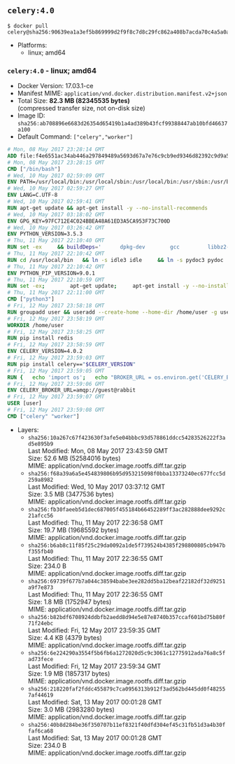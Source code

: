 ## `celery:4.0`

```console
$ docker pull celery@sha256:90639ea1a3ef5b869999d2f9f8c7d8c29fc862a408b7acda70c4a5a0aa931cc7
```

-	Platforms:
	-	linux; amd64

### `celery:4.0` - linux; amd64

-	Docker Version: 17.03.1-ce
-	Manifest MIME: `application/vnd.docker.distribution.manifest.v2+json`
-	Total Size: **82.3 MB (82345535 bytes)**  
	(compressed transfer size, not on-disk size)
-	Image ID: `sha256:ab708896e6683d26354d65419b1a4ad389b43fcf99388447ab10bfd46637a100`
-	Default Command: `["celery","worker"]`

```dockerfile
# Mon, 08 May 2017 23:28:14 GMT
ADD file:f4e6551ac34ab446a297849489a5693d67a7e76c9cb9ed9346d82392c9d9a5fe in / 
# Mon, 08 May 2017 23:28:15 GMT
CMD ["/bin/bash"]
# Wed, 10 May 2017 02:59:09 GMT
ENV PATH=/usr/local/bin:/usr/local/sbin:/usr/local/bin:/usr/sbin:/usr/bin:/sbin:/bin
# Wed, 10 May 2017 02:59:27 GMT
ENV LANG=C.UTF-8
# Wed, 10 May 2017 02:59:41 GMT
RUN apt-get update && apt-get install -y --no-install-recommends 		ca-certificates 		libgdbm3 		libsqlite3-0 		libssl1.0.0 	&& rm -rf /var/lib/apt/lists/*
# Wed, 10 May 2017 03:18:02 GMT
ENV GPG_KEY=97FC712E4C024BBEA48A61ED3A5CA953F73C700D
# Wed, 10 May 2017 03:26:42 GMT
ENV PYTHON_VERSION=3.5.3
# Thu, 11 May 2017 22:10:40 GMT
RUN set -ex 	&& buildDeps=' 		dpkg-dev 		gcc 		libbz2-dev 		libc6-dev 		libgdbm-dev 		liblzma-dev 		libncurses-dev 		libreadline-dev 		libsqlite3-dev 		libssl-dev 		make 		tcl-dev 		tk-dev 		wget 		xz-utils 		zlib1g-dev 	' 	&& apt-get update && apt-get install -y $buildDeps --no-install-recommends && rm -rf /var/lib/apt/lists/* 		&& wget -O python.tar.xz "https://www.python.org/ftp/python/${PYTHON_VERSION%%[a-z]*}/Python-$PYTHON_VERSION.tar.xz" 	&& wget -O python.tar.xz.asc "https://www.python.org/ftp/python/${PYTHON_VERSION%%[a-z]*}/Python-$PYTHON_VERSION.tar.xz.asc" 	&& export GNUPGHOME="$(mktemp -d)" 	&& gpg --keyserver ha.pool.sks-keyservers.net --recv-keys "$GPG_KEY" 	&& gpg --batch --verify python.tar.xz.asc python.tar.xz 	&& rm -r "$GNUPGHOME" python.tar.xz.asc 	&& mkdir -p /usr/src/python 	&& tar -xJC /usr/src/python --strip-components=1 -f python.tar.xz 	&& rm python.tar.xz 		&& cd /usr/src/python 	&& gnuArch="$(dpkg-architecture --query DEB_BUILD_GNU_TYPE)" 	&& ./configure 		--build="$gnuArch" 		--enable-loadable-sqlite-extensions 		--enable-shared 		--without-ensurepip 	&& make -j "$(nproc)" 	&& make install 	&& ldconfig 		&& apt-get purge -y --auto-remove $buildDeps 		&& find /usr/local -depth 		\( 			\( -type d -a -name test -o -name tests \) 			-o 			\( -type f -a -name '*.pyc' -o -name '*.pyo' \) 		\) -exec rm -rf '{}' + 	&& rm -rf /usr/src/python
# Thu, 11 May 2017 22:10:42 GMT
RUN cd /usr/local/bin 	&& ln -s idle3 idle 	&& ln -s pydoc3 pydoc 	&& ln -s python3 python 	&& ln -s python3-config python-config
# Thu, 11 May 2017 22:10:42 GMT
ENV PYTHON_PIP_VERSION=9.0.1
# Thu, 11 May 2017 22:10:59 GMT
RUN set -ex; 		apt-get update; 	apt-get install -y --no-install-recommends wget; 	rm -rf /var/lib/apt/lists/*; 		wget -O get-pip.py 'https://bootstrap.pypa.io/get-pip.py'; 		apt-get purge -y --auto-remove wget; 		python get-pip.py 		--disable-pip-version-check 		--no-cache-dir 		"pip==$PYTHON_PIP_VERSION" 	; 	pip --version; 		find /usr/local -depth 		\( 			\( -type d -a -name test -o -name tests \) 			-o 			\( -type f -a -name '*.pyc' -o -name '*.pyo' \) 		\) -exec rm -rf '{}' +; 	rm -f get-pip.py
# Thu, 11 May 2017 22:11:00 GMT
CMD ["python3"]
# Fri, 12 May 2017 23:58:18 GMT
RUN groupadd user && useradd --create-home --home-dir /home/user -g user user
# Fri, 12 May 2017 23:58:19 GMT
WORKDIR /home/user
# Fri, 12 May 2017 23:58:25 GMT
RUN pip install redis
# Fri, 12 May 2017 23:58:59 GMT
ENV CELERY_VERSION=4.0.2
# Fri, 12 May 2017 23:59:03 GMT
RUN pip install celery=="$CELERY_VERSION"
# Fri, 12 May 2017 23:59:05 GMT
RUN { 	echo 'import os'; 	echo "BROKER_URL = os.environ.get('CELERY_BROKER_URL', 'amqp://')"; } > celeryconfig.py
# Fri, 12 May 2017 23:59:06 GMT
ENV CELERY_BROKER_URL=amqp://guest@rabbit
# Fri, 12 May 2017 23:59:07 GMT
USER [user]
# Fri, 12 May 2017 23:59:08 GMT
CMD ["celery" "worker"]
```

-	Layers:
	-	`sha256:10a267c67f423630f3afe5e04bbbc93d578861ddcc54283526222f3ad5e895b9`  
		Last Modified: Mon, 08 May 2017 23:43:59 GMT  
		Size: 52.6 MB (52584016 bytes)  
		MIME: application/vnd.docker.image.rootfs.diff.tar.gzip
	-	`sha256:f68a39a6a5e454839806b95d953215098f0bba13373240ec677fcc5d259a8982`  
		Last Modified: Wed, 10 May 2017 03:37:12 GMT  
		Size: 3.5 MB (3477536 bytes)  
		MIME: application/vnd.docker.image.rootfs.diff.tar.gzip
	-	`sha256:fb30faeeb5d1dec687005f455184b66452289ff3ac282888dee9292c21afcc56`  
		Last Modified: Thu, 11 May 2017 22:36:58 GMT  
		Size: 19.7 MB (19685592 bytes)  
		MIME: application/vnd.docker.image.rootfs.diff.tar.gzip
	-	`sha256:b6ab8c11f85f25c29da0092a1de5f739524b4385f298800805cb947bf355fb40`  
		Last Modified: Thu, 11 May 2017 22:36:55 GMT  
		Size: 234.0 B  
		MIME: application/vnd.docker.image.rootfs.diff.tar.gzip
	-	`sha256:69739f677b7a044c38594babe3ee282dd5ba12beaf22182df32d9251a9f7e873`  
		Last Modified: Thu, 11 May 2017 22:36:55 GMT  
		Size: 1.8 MB (1752947 bytes)  
		MIME: application/vnd.docker.image.rootfs.diff.tar.gzip
	-	`sha256:b82bdf6708924ddbfb2aedd8d94e5e87e8740b357ccaf601bd75b80f71f24ebc`  
		Last Modified: Fri, 12 May 2017 23:59:35 GMT  
		Size: 4.4 KB (4379 bytes)  
		MIME: application/vnd.docker.image.rootfs.diff.tar.gzip
	-	`sha256:6e224290a3554f5b6fb6a1272020d5c9c3061c12775912ada76a8c5fad73fece`  
		Last Modified: Fri, 12 May 2017 23:59:34 GMT  
		Size: 1.9 MB (1857317 bytes)  
		MIME: application/vnd.docker.image.rootfs.diff.tar.gzip
	-	`sha256:218220faf2fddc455879c7ca0956313b912f3ad562bd445dd0f482557af44619`  
		Last Modified: Sat, 13 May 2017 00:01:28 GMT  
		Size: 3.0 MB (2983280 bytes)  
		MIME: application/vnd.docker.image.rootfs.diff.tar.gzip
	-	`sha256:40b8d284be36f350707b11ef8321f40dfd304ef45c31fb51d3a4b30ffaf6ca68`  
		Last Modified: Sat, 13 May 2017 00:01:28 GMT  
		Size: 234.0 B  
		MIME: application/vnd.docker.image.rootfs.diff.tar.gzip
